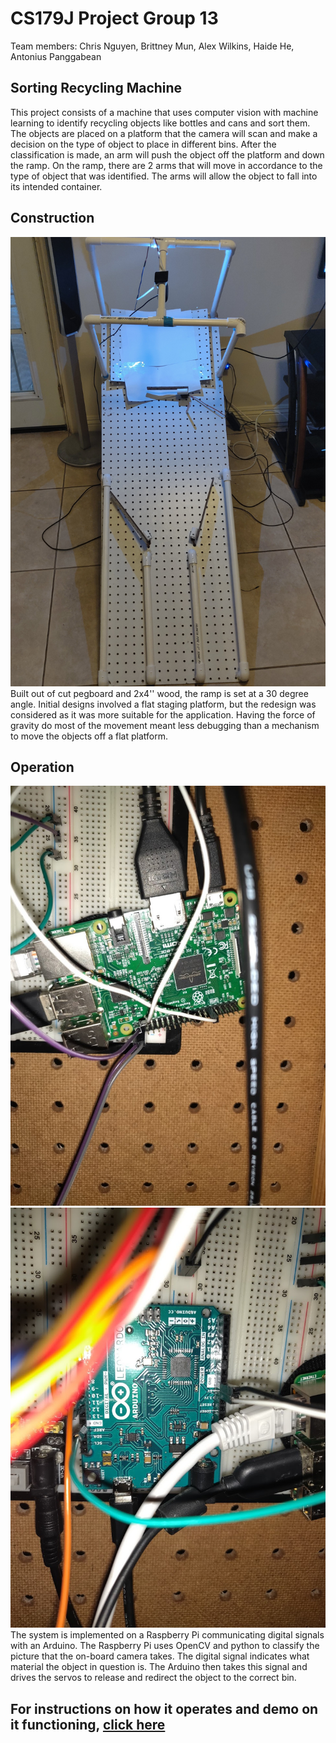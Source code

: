 # CS179J Project Group 13
Team members: Chris Nguyen, Brittney Mun, Alex Wilkins, Haide He, Antonius Panggabean

## Sorting Recycling Machine
 This project consists of a machine that uses computer vision with machine learning to identify recycling objects like bottles and cans and sort them. The objects are placed on a platform that the camera will scan and make a decision on the type of object to place in different bins. After the classification is made, an arm will push the object off the platform and down the ramp. On the ramp, there are 2 arms that will move in accordance to the type of object that was identified. The arms will allow the object to fall into its intended container. 
 
 ## Construction
 ![Full ramp construction](projPhotos/fullRamp.jpg)
 Built out of cut pegboard and 2x4'' wood, the ramp is set at a 30 degree angle. Initial designs involved a flat staging platform, but the redesign was considered as it was more suitable for the application. Having the force of gravity do most of the movement meant less debugging than a mechanism to move the objects off a flat platform.
 
 ## Operation
 ![raspberryPi](projPhotos/raspberryPi.jpg)
 ![arduino](projPhotos/arduino.jpg)
 The system is implemented on a Raspberry Pi communicating digital signals with an Arduino. The Raspberry Pi uses OpenCV and python to classify the picture that the on-board camera takes. The digital signal indicates what material the object in question is. The Arduino then takes this signal and drives the servos to release and redirect the object to the correct bin.
 
 ## For instructions on how it operates and demo on it functioning, [click here](https://www.youtube.com/watch?v=51ebx_BCK4s&)
